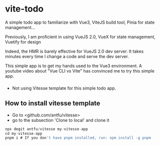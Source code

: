 # vite-todo
A simple todo app to familiarize with Vue3, ViteJS build tool, Pinia for state management...

Previously, I am proficient in using VueJS 2.0, VueX for state management, Vuetify for design

Indeed, the HMR is barely effective for VueJS 2.0 dev server. It takes minutes every time I change a code and serve the dev server.

This simple app is to get my hands used to the Vue3 environment. A youtube video about "Vue CLI vs Vite" has convinced me to try this simple app.

###

* Not using Vitesse template for this simple todo app. 

## How to install vitesse template

* Go to <github.com/antfu/vitesse>
* go to the subsection 'Clone to local' and clone it
```js
npx degit antfu/vitesse my-vitesse-app
cd my-vitesse-app
pnpm i # If you don't have pnpm installed, run: npm install -g pnpm
```